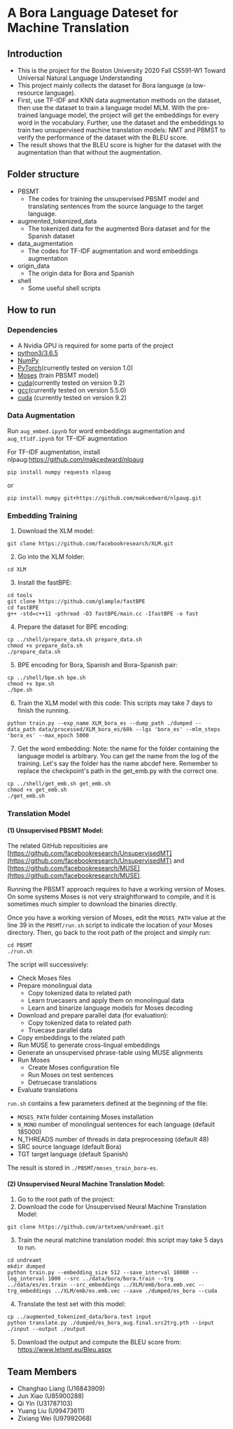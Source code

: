 # A Bora Language Dateset for Machine Translation
## Introduction
- This is the project for the Boston University 2020 Fall CS591-W1 Toward Universal Natural Language Understanding
- This project mainly collects the dataset for Bora language (a low-resource language). 
- First, use TF-IDF and KNN data augmentation methods on the dataset, then use the dataset to train a language model MLM. With the pre-trained language model, the project will get the embeddings for every word in the vocabulary. Further, use the dataset and the embeddings to train two unsupervised machine translation models: NMT and PBMST to verify the performance of the dataset with the BLEU score. 
- The result shows that the BLEU score is higher for the dataset with the augmentation than that without the augmentation.

## Folder structure
- PBSMT
    - The codes for training the unsupervised PBSMT model and translating sentences from the source language to the target language.
- augmented_tokenized_data
    - The tokenized data for the augmented Bora dataset and for the Spanish dataset
- data_augmentation
    - The codes for TF-IDF augmentation and word embeddings augmentation
- origin_data
    - The origin data for Bora and Spanish
- shell
    - Some useful shell scripts

## How to run
### Dependencies
- A Nvidia GPU is required for some parts of the project
- [python3/3.6.5](https://www.python.org/downloads/release/python-365/)
- [NumPy](https://numpy.org/)
- [PyTorch](https://pytorch.org/)(currently tested on version 1.0)
- [Moses](http://www.statmt.org/moses/?n=moses.releases) (train PBSMT model)
- [cuda](https://developer.nvidia.com/cuda-92-download-archive)(currently tested on version 9.2)
- [gcc](https://gcc.gnu.org/install/)(currently tested on version 5.5.0)
- [cuda](https://developer.nvidia.com/cuda-92-download-archive) (currently tested on version 9.2)
### Data Augmentation
Run ```aug_embed.ipynb``` for word embeddings augmentation and ```aug_tfidf.ipynb``` for TF-IDF augmentation

For TF-IDF augmentation, install nlpaug:https://github.com/makcedward/nlpaug
```
pip install numpy requests nlpaug
```
or
```
pip install numpy git+https://github.com/makcedward/nlpaug.git
```

### Embedding Training
1. Download the XLM model:
```
git clone https://github.com/facebookresearch/XLM.git
```
2. Go into the XLM folder:
```
cd XLM
```
3. Install the fastBPE:
```
cd tools
git clone https://github.com/glample/fastBPE
cd fastBPE
g++ -std=c++11 -pthread -O3 fastBPE/main.cc -IfastBPE -o fast
```
4. Prepare the dataset for BPE encoding:
```shell
cp ../shell/prepare_data.sh prepare_data.sh
chmod +x prepare_data.sh
./prepare_data.sh
```
5. BPE encoding for Bora, Spanish and Bora-Spanish pair:
```shell
cp ../shell/bpe.sh bpe.sh
chmod +x bpe.sh
./bpe.sh
```
6. Train the XLM model with this code:
This scripts may take 7 days to finish the running.
```shell
python train.py --exp_name XLM_bora_es --dump_path ./dumped --data_path data/processed/XLM_bora_es/60k --lgs 'bora_es' --mlm_steps 'bora_es' --max_epoch 5000
```
7. Get the word embedding:
Note: the name for the folder containing the language model is arbitrary. You can get the name from the log of the training. Let's say the folder has the name abcdef here. Remember to replace the checkpoint's path in the get_emb.py with the correct one.
```shell
cp ../shell/get_emb.sh get_emb.sh
chmod +x get_emb.sh
./get_emb.sh
```

### Translation Model 
#### (1) Unsupervised PBSMT Model:
The related GitHub repositioies are [https://github.com/facebookresearch/UnsupervisedMT](https://github.com/facebookresearch/UnsupervisedMT) and [https://github.com/facebookresearch/MUSE](https://github.com/facebookresearch/MUSE).

Running the PBSMT approach requires to have a working version of Moses. On some systems Moses is not very straightforward to compile, and it is sometimes much simpler to download the binaries directly.

Once you have a working version of Moses, edit the ```MOSES_PATH``` value at the line 39 in the ```PBSMT/run.sh``` script to indicate the location of your Moses directory. Then, go back to the root path of the project and simply run:
```
cd PBSMT
./run.sh
```
The script will successively:

- Check Moses files
- Prepare monolingual data
    - Copy tokenized data to related path
    - Learn truecasers and apply them on monolingual data
    - Learn and binarize language models for Moses decoding
- Download and prepare parallel data (for evaluation):
    - Copy tokenized data to related path
    - Truecase parallel data
- Copy embeddings to the related path
- Run MUSE to generate cross-lingual embeddings
- Generate an unsupervised phrase-table using MUSE alignments
- Run Moses
    - Create Moses configuration file
    - Run Moses on test sentences
    - Detruecase translations
- Evaluate translations

```run.sh``` contains a few parameters defined at the beginning of the file:
- ```MOSES_PATH``` folder containing Moses installation
- ```N_MONO``` number of monolingual sentences for each language (default 185000)
- N_THREADS number of threads in data preprocessing (default 48)
- SRC source language (default Bora)
- TGT target language (default Spanish)

The result is stored in ```./PBSMT/moses_train_bora-es```.
#### (2) Unsupervised Neural Machine Translation Model:
1. Go to the root path of the project:
2. Download the code for Unsupervised Neural Machine Translation Model:
```shell
git clone https://github.com/artetxem/undreamt.git
```
3. Train the neural matchine translation model: this script may take 5 days to run.
```shell
cd undreamt
mkdir dumped
python train.py --embedding_size 512 --save_interval 10000 --log_interval 1000 --src ../data/bora/bora.train --trg ../data/es/es.train --src_embeddings ../XLM/emb/bora.emb.vec --trg_embeddings ../XLM/emb/es.emb.vec --save ./dumped/es_bora --cuda
```
4. Translate the test set with this model:
```shell
cp ../augmented_tokenized_data/bora.test input
python translate.py ./dumped/es_bora_aug.final.src2trg.pth --input ./input --output ./output
```
5. Download the output and compute the BLEU score from: https://www.letsmt.eu/Bleu.aspx

## Team Members
- Changhao Liang (U16843909) 
- Jun Xiao (U85900288) 
- Qi Yin (U31787103)
- Yuang Liu  (U99473611)
- Zixiang Wei (U97992068)